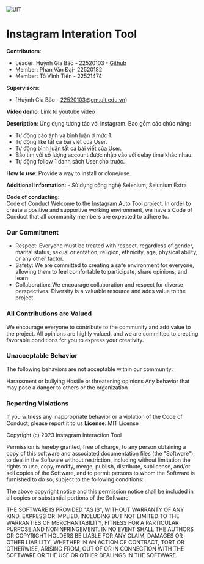 ![UIT](https://img.shields.io/badge/from-UIT%20VNUHCM-blue?style=for-the-badge&link=https%3A%2F%2Fwww.uit.edu.vn%2F)

# Instagram Interation Tool



**Contributors**:
- Leader: Huỳnh Gia Bảo - 22520103 - [Github](https://github.com/HGB3009/IT008/tree/main/DATH)
- Member: Phan Văn Đại- 22520182
- Member: Tô Vĩnh Tiến - 22521474

**Supervisors**:

- [Huỳnh Gia Bảo - 22520103@gm.uit.edu.vn)

**Video demo**: Link to youtube video

**Description**: Ứng dụng tương tác với instagram. Bao gồm các chức năng:
- Tự động cào ảnh và bình luận ở mức 1.
- Tự động like tất cả bài viết của User.
- Tự động bình luận tất cả bài viết của User.
- Bão tim với số lượng account được nhập vào với delay time khác nhau.
- Tự động follow 1 danh sách User cho trước.
  
**How to use**: Provide a way to install or clone/use.

**Additional information**: - Sử dụng công nghệ Selenium, Selunium Extra

**Code of conducting**:  
Code of Conduct
Welcome to the Instagram Auto Tool project. In order to create a positive and supportive working environment, we have a Code of Conduct that all community members are expected to adhere to.

### Our Commitment
* Respect: Everyone must be treated with respect, regardless of gender, marital status, sexual orientation, religion, ethnicity, age, physical ability, or any other factor.
* Safety: We are committed to creating a safe environment for everyone, allowing them to feel comfortable to participate, share opinions, and learn.
* Collaboration: We encourage collaboration and respect for diverse perspectives. Diversity is a valuable resource and adds value to the project.
### All Contributions are Valued
We encourage everyone to contribute to the community and add value to the project. All opinions are highly valued, and we are committed to creating favorable conditions for you to express your creativity.
### Unacceptable Behavior
The following behaviors are not acceptable within our community:

Harassment or bullying
Hostile or threatening opinions
Any behavior that may pose a danger to others or the organization
### Reporting Violations
If you witness any inappropriate behavior or a violation of the Code of Conduct, please report it to us
**License**: MIT License

Copyright (c) 2023 Instagram Interaction Tool

Permission is hereby granted, free of charge, to any person obtaining a copy
of this software and associated documentation files (the "Software"), to deal
in the Software without restriction, including without limitation the rights
to use, copy, modify, merge, publish, distribute, sublicense, and/or sell
copies of the Software, and to permit persons to whom the Software is
furnished to do so, subject to the following conditions:

The above copyright notice and this permission notice shall be included in all
copies or substantial portions of the Software.

THE SOFTWARE IS PROVIDED "AS IS", WITHOUT WARRANTY OF ANY KIND, EXPRESS OR
IMPLIED, INCLUDING BUT NOT LIMITED TO THE WARRANTIES OF MERCHANTABILITY,
FITNESS FOR A PARTICULAR PURPOSE AND NONINFRINGEMENT. IN NO EVENT SHALL THE
AUTHORS OR COPYRIGHT HOLDERS BE LIABLE FOR ANY CLAIM, DAMAGES OR OTHER
LIABILITY, WHETHER IN AN ACTION OF CONTRACT, TORT OR OTHERWISE, ARISING FROM,
OUT OF OR IN CONNECTION WITH THE SOFTWARE OR THE USE OR OTHER DEALINGS IN THE
SOFTWARE.

